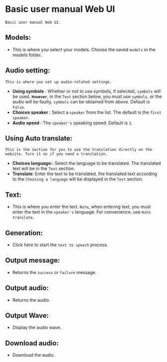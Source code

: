 # Basic user manual Web UI
    Basic user manual Web UI.

## **Models:**
- This is where you select your models. Choose the saved `models` in the models folder.

## **Audio setting:**
    This is where you set up audio-related settings.
    
- **Using symbols** : Whether or not to use symbols, if selected, `symbols` will be used. **`However`**, in the `Text` section below, you must use `symbols`, or the audio will be faulty, `symbols` can be obtained from above. Default is `False`.
- **Choices speaker** : Select a `speaker` from the list. The default is the `first speaker`.
- **Audio speed** : The `speaker's` speaking speed. Default is `1`.

## **Using Auto translate:**
    This is the section for you to use the translation directly on the website. Turn it on if you need a translation.
- **Choices language:**: Select the language to be translated. The translated text will be in the `Text` section.
- **Translate**: Enter the text to be translated, the translated text according to the `Choosing a language` will be displayed in the `Text` section.
## **Text:**
- This is where you enter the text. `Note`, when entering text, you must enter the text in the `speaker's` language. For convenience, use `Auto translate`.
## **Generation:**
- Click here to start the `text to speech` process.
## **Output message:**
- Returns the `success` or `failure` message.
## **Output audio:**
- Returns the audio.
## **Output Wave:**
- Display the audio wave.
## **Download audio:**
- Download the audio.